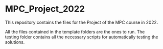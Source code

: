 # MPC_Project_2022
This repository contains the files for the Project of the  MPC course in 2022.

All the files contained in the template folders are the ones to run. The testing folder contains all the necessary scripts for automatically testing the solutions.
